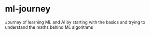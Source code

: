 # ml-journey
Journey of learning ML and AI by starting with the basics and trying to understand the maths behind ML algorithms
